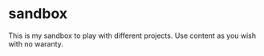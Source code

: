 # sandbox

This is my sandbox to play with different projects. Use content as you wish with no waranty.